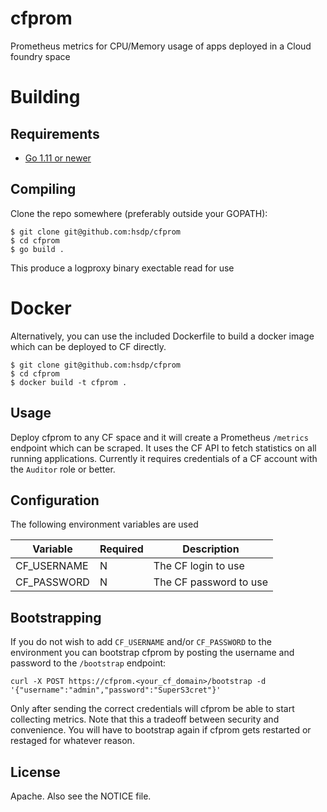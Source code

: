 # cfprom

Prometheus metrics for CPU/Memory usage of apps deployed in a Cloud foundry space

# Building

## Requirements

- [Go 1.11 or newer](https://golang.org/doc/install)

## Compiling

Clone the repo somewhere (preferably outside your GOPATH):

```
$ git clone git@github.com:hsdp/cfprom
$ cd cfprom
$ go build .
```

This produce a logproxy binary exectable read for use

# Docker

Alternatively, you can use the included Dockerfile to build a docker image which can be deployed to CF directly.

```
$ git clone git@github.com:hsdp/cfprom
$ cd cfprom
$ docker build -t cfprom .
```

## Usage

Deploy cfprom to any CF space and it will create a Prometheus `/metrics` endpoint which can be scraped. It uses the CF API to fetch statistics on all running applications. Currently it requires credentials of a CF account with the `Auditor` role or better. 

## Configuration

The following environment variables are used  

| Variable |  Required | Description |
|----------|-----------|-------------|
| CF\_USERNAME | N     | The CF login to use |
| CF\_PASSWORD | N     | The CF password to use |

## Bootstrapping

If you do not wish to add `CF_USERNAME` and/or `CF_PASSWORD` to the environment you can bootstrap cfprom by posting the username and password to the `/bootstrap` endpoint:

```
curl -X POST https://cfprom.<your_cf_domain>/bootstrap -d '{"username":"admin","password":"SuperS3cret"}'
```

Only after sending the correct credentials will cfprom be able to start collecting metrics. Note that this a tradeoff between security and convenience. You will have to bootstrap again if cfprom gets restarted or restaged for whatever reason.

## License

Apache. Also see the NOTICE file.
